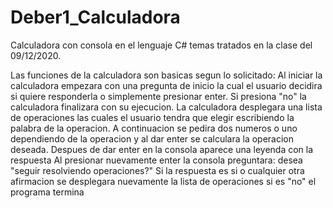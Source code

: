# Deber1_Calculadora
Calculadora con consola en el lenguaje C#                                                                           temas tratados en la clase del 09/12/2020.

Las funciones de la calculadora son basicas segun lo solicitado:
Al iniciar la calculadora empezara con una pregunta de inicio la cual el usuario decidira si quiere responderla o simplemente presionar enter.
Si presiona "no" la calculadora finalizara con su ejecucion.
La calculadora desplegara una lista de operaciones las cuales el usuario tendra que elegir escribiendo la palabra de la operacion.
A continuacion se pedira dos numeros o uno dependiendo de la operacion y al dar enter se calculara la operacion deseada.
Despues de dar enter en la consola aparece una leyenda con la respuesta 
Al presionar nuevamente enter la consola preguntara: desea "seguir resolviendo operaciones?"
Si la respuesta es si o cualquier otra afirmacion se desplegara nuevamente la lista de operaciones 
si es "no" el programa termina 

